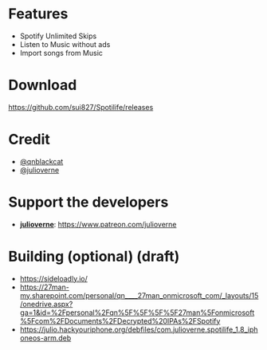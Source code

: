 # Features

* Spotify Unlimited Skips
* Listen to Music without ads
* Import songs from Music

# Download

https://github.com/sui827/Spotilife/releases

# Credit

* [@qnblackcat](https://github.com/qnblackcat)
* [@julioverne](https://github.com/julioverne)

# Support the developers

- [**julioverne**](https://twitter.com/ijulioverne): https://www.patreon.com/julioverne

# Building (optional) (draft)
* https://sideloadly.io/
* https://27man-my.sharepoint.com/personal/qn____27man_onmicrosoft_com/_layouts/15/onedrive.aspx?ga=1&id=%2Fpersonal%2Fqn%5F%5F%5F%5F27man%5Fonmicrosoft%5Fcom%2FDocuments%2FDecrypted%20IPAs%2FSpotify
* https://julio.hackyouriphone.org/debfiles/com.julioverne.spotilife_1.8_iphoneos-arm.deb
